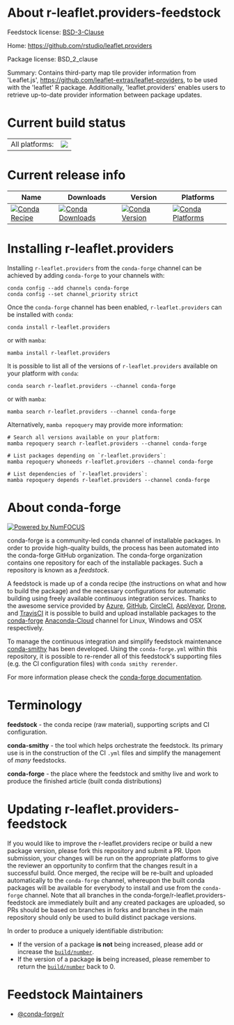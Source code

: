 About r-leaflet.providers-feedstock
===================================

Feedstock license: [BSD-3-Clause](https://github.com/conda-forge/r-leaflet.providers-feedstock/blob/main/LICENSE.txt)

Home: https://github.com/rstudio/leaflet.providers

Package license: BSD_2_clause

Summary: Contains third-party map tile provider information from 'Leaflet.js', <https://github.com/leaflet-extras/leaflet-providers>, to be used with the 'leaflet' R package. Additionally, 'leaflet.providers' enables users to retrieve up-to-date provider information between package updates.

Current build status
====================


<table><tr><td>All platforms:</td>
    <td>
      <a href="https://dev.azure.com/conda-forge/feedstock-builds/_build/latest?definitionId=8442&branchName=main">
        <img src="https://dev.azure.com/conda-forge/feedstock-builds/_apis/build/status/r-leaflet.providers-feedstock?branchName=main">
      </a>
    </td>
  </tr>
</table>

Current release info
====================

| Name | Downloads | Version | Platforms |
| --- | --- | --- | --- |
| [![Conda Recipe](https://img.shields.io/badge/recipe-r--leaflet.providers-green.svg)](https://anaconda.org/conda-forge/r-leaflet.providers) | [![Conda Downloads](https://img.shields.io/conda/dn/conda-forge/r-leaflet.providers.svg)](https://anaconda.org/conda-forge/r-leaflet.providers) | [![Conda Version](https://img.shields.io/conda/vn/conda-forge/r-leaflet.providers.svg)](https://anaconda.org/conda-forge/r-leaflet.providers) | [![Conda Platforms](https://img.shields.io/conda/pn/conda-forge/r-leaflet.providers.svg)](https://anaconda.org/conda-forge/r-leaflet.providers) |

Installing r-leaflet.providers
==============================

Installing `r-leaflet.providers` from the `conda-forge` channel can be achieved by adding `conda-forge` to your channels with:

```
conda config --add channels conda-forge
conda config --set channel_priority strict
```

Once the `conda-forge` channel has been enabled, `r-leaflet.providers` can be installed with `conda`:

```
conda install r-leaflet.providers
```

or with `mamba`:

```
mamba install r-leaflet.providers
```

It is possible to list all of the versions of `r-leaflet.providers` available on your platform with `conda`:

```
conda search r-leaflet.providers --channel conda-forge
```

or with `mamba`:

```
mamba search r-leaflet.providers --channel conda-forge
```

Alternatively, `mamba repoquery` may provide more information:

```
# Search all versions available on your platform:
mamba repoquery search r-leaflet.providers --channel conda-forge

# List packages depending on `r-leaflet.providers`:
mamba repoquery whoneeds r-leaflet.providers --channel conda-forge

# List dependencies of `r-leaflet.providers`:
mamba repoquery depends r-leaflet.providers --channel conda-forge
```


About conda-forge
=================

[![Powered by
NumFOCUS](https://img.shields.io/badge/powered%20by-NumFOCUS-orange.svg?style=flat&colorA=E1523D&colorB=007D8A)](https://numfocus.org)

conda-forge is a community-led conda channel of installable packages.
In order to provide high-quality builds, the process has been automated into the
conda-forge GitHub organization. The conda-forge organization contains one repository
for each of the installable packages. Such a repository is known as a *feedstock*.

A feedstock is made up of a conda recipe (the instructions on what and how to build
the package) and the necessary configurations for automatic building using freely
available continuous integration services. Thanks to the awesome service provided by
[Azure](https://azure.microsoft.com/en-us/services/devops/), [GitHub](https://github.com/),
[CircleCI](https://circleci.com/), [AppVeyor](https://www.appveyor.com/),
[Drone](https://cloud.drone.io/welcome), and [TravisCI](https://travis-ci.com/)
it is possible to build and upload installable packages to the
[conda-forge](https://anaconda.org/conda-forge) [Anaconda-Cloud](https://anaconda.org/)
channel for Linux, Windows and OSX respectively.

To manage the continuous integration and simplify feedstock maintenance
[conda-smithy](https://github.com/conda-forge/conda-smithy) has been developed.
Using the ``conda-forge.yml`` within this repository, it is possible to re-render all of
this feedstock's supporting files (e.g. the CI configuration files) with ``conda smithy rerender``.

For more information please check the [conda-forge documentation](https://conda-forge.org/docs/).

Terminology
===========

**feedstock** - the conda recipe (raw material), supporting scripts and CI configuration.

**conda-smithy** - the tool which helps orchestrate the feedstock.
                   Its primary use is in the construction of the CI ``.yml`` files
                   and simplify the management of *many* feedstocks.

**conda-forge** - the place where the feedstock and smithy live and work to
                  produce the finished article (built conda distributions)


Updating r-leaflet.providers-feedstock
======================================

If you would like to improve the r-leaflet.providers recipe or build a new
package version, please fork this repository and submit a PR. Upon submission,
your changes will be run on the appropriate platforms to give the reviewer an
opportunity to confirm that the changes result in a successful build. Once
merged, the recipe will be re-built and uploaded automatically to the
`conda-forge` channel, whereupon the built conda packages will be available for
everybody to install and use from the `conda-forge` channel.
Note that all branches in the conda-forge/r-leaflet.providers-feedstock are
immediately built and any created packages are uploaded, so PRs should be based
on branches in forks and branches in the main repository should only be used to
build distinct package versions.

In order to produce a uniquely identifiable distribution:
 * If the version of a package **is not** being increased, please add or increase
   the [``build/number``](https://docs.conda.io/projects/conda-build/en/latest/resources/define-metadata.html#build-number-and-string).
 * If the version of a package **is** being increased, please remember to return
   the [``build/number``](https://docs.conda.io/projects/conda-build/en/latest/resources/define-metadata.html#build-number-and-string)
   back to 0.

Feedstock Maintainers
=====================

* [@conda-forge/r](https://github.com/conda-forge/r/)

